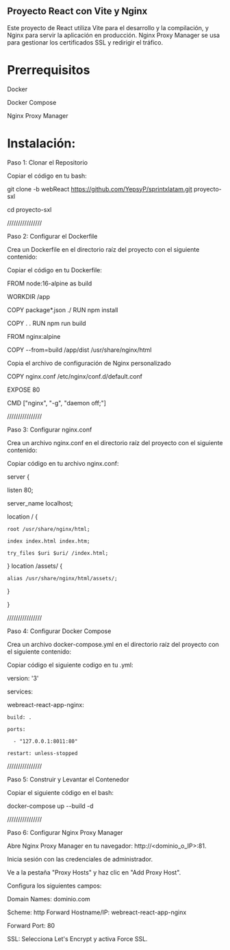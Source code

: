 ## Proyecto React con Vite y Nginx

Este proyecto de React utiliza Vite para el desarrollo y la compilación, y Nginx para servir la aplicación en producción. Nginx Proxy Manager se usa para gestionar los certificados SSL y redirigir el tráfico.

# Prerrequisitos

Docker

Docker Compose

Nginx Proxy Manager

# Instalación:

Paso 1: Clonar el Repositorio 

Copiar el código en tu bash: 

git clone -b webReact https://github.com/YepsyP/sprintxlatam.git proyecto-sxl

cd proyecto-sxl 

////////////////

Paso 2: Configurar el Dockerfile

Crea un Dockerfile en el directorio raíz del proyecto con el siguiente contenido:

Copiar el código en tu Dockerfile:

FROM node:16-alpine as build

WORKDIR /app

COPY package*.json ./ RUN npm install

COPY . . RUN npm run build

FROM nginx:alpine

COPY --from=build /app/dist /usr/share/nginx/html

Copia el archivo de configuración de Nginx personalizado

COPY nginx.conf /etc/nginx/conf.d/default.conf

EXPOSE 80

CMD ["nginx", "-g", "daemon off;"]

////////////////

Paso 3: Configurar nginx.conf

Crea un archivo nginx.conf en el directorio raíz del proyecto con el siguiente contenido:

Copiar código en tu archivo nginx.conf:

server  {

  listen 80;
  
  server_name localhost;  
  
  location / {
  
    root /usr/share/nginx/html;
    
    index index.html index.htm;
    
    try_files $uri $uri/ /index.html;
    
  }
  location /assets/ {
  
    alias /usr/share/nginx/html/assets/;
    
  }
  
}

////////////////

Paso 4: Configurar Docker Compose

Crea un archivo docker-compose.yml en el directorio raíz del proyecto con el siguiente contenido:

Copiar código el siguiente codigo en tu .yml: 

version: '3'

services:

  webreact-react-app-nginx:
  
    build: .
    
    ports:
    
      - "127.0.0.1:8011:80"
      
    restart: unless-stopped
    

////////////////

Paso 5: Construir y Levantar el Contenedor 

Copiar el siguiente código en el bash:

docker-compose up --build -d

////////////////

Paso 6: Configurar Nginx Proxy Manager

Abre Nginx Proxy Manager en tu navegador: http://<dominio_o_IP>:81.

Inicia sesión con las credenciales de administrador.

Ve a la pestaña "Proxy Hosts" y haz clic en "Add Proxy Host".

Configura los siguientes campos:

Domain Names: dominio.com

Scheme: http Forward Hostname/IP: webreact-react-app-nginx

Forward Port: 80

SSL: Selecciona Let's Encrypt y activa Force SSL.
